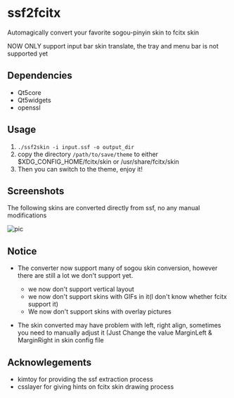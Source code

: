 # ssf2fcitx
Automagically convert your favorite sogou-pinyin skin to fcitx skin

NOW ONLY support input bar skin translate, the tray and menu bar is not supported yet

## Dependencies

* Qt5core
* Qt5widgets
* openssl

## Usage

1. `./ssf2skin -i input.ssf -o output_dir`
2. copy the directory `/path/to/save/theme` to either $XDG_CONFIG_HOME/fcitx/skin or /usr/share/fcitx/skin
3. Then you can switch to the theme, enjoy it!

## Screenshots

The following skins are converted directly from ssf, no any manual modifications


![pic](https://github.com/VOID001/ssf2fcitx/raw/master/screenshot.png)

## Notice

* The converter now support many of sogou skin conversion, however there are still a lot we don't support yet.
  * we now don't support vertical layout
  * we now don't support skins with GIFs in it(I don't know whether fcitx support it)
  * We now don't support skins with overlay pictures

* The skin converted may have problem with left, right align, sometimes you need to manually adjust it (Just Change the value MarginLeft & MarginRight in skin config file


## Acknowlegements

* kimtoy for providing the ssf extraction process
* csslayer for giving hints on fcitx skin drawing process
